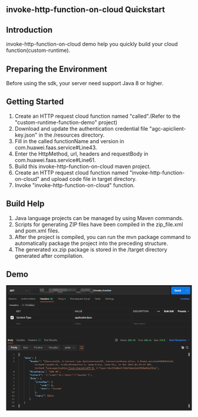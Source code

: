 ## invoke-http-function-on-cloud Quickstart

## Introduction
invoke-http-function-on-cloud demo help you quickly build your cloud function(custom-runtime).

## Preparing the Environment
Before using the sdk, your server need support Java 8 or higher.

## Getting Started
1. Create an HTTP request cloud function named "called".(Refer to the "custom-runtime-function-demo" project)
2. Download and update the authentication credential file "agc-apiclient-key.json" in the /resources directory.
3. Fill in the called functionName and version in com.huawei.faas.service#Line43.
4. Enter the HttpMethod, url, headers and requestBody in com.huawei.faas.service#Line61.
5. Build this invoke-http-function-on-cloud maven project.
6. Create an HTTP request cloud function named "invoke-http-function-on-cloud" and upload code file in target directory.
7. Invoke "invoke-http-function-on-cloud" function.

## Build Help
1. Java language projects can be managed by using Maven commands.
2. Scripts for generating ZIP files have been compiled in the zip_file.xml and pom.xml files. 
3. After the project is compiled, you can run the mvn package command to automatically package the project into the preceding structure.
4. The generated xx.zip package is stored in the /target directory generated after compilation.

## Demo
![demo](./png/demo.png)

